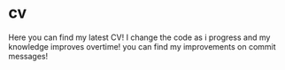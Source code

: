# cv
Here you can find my latest CV!
I change the code as i progress and my knowledge improves overtime!
you can find my improvements on commit messages!
